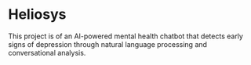 # Heliosys
This project is of an AI-powered mental health chatbot that detects early signs of depression through natural language processing and conversational analysis.
